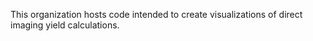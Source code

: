This organization hosts code intended to create visualizations of direct imaging yield calculations.
